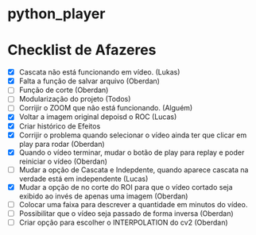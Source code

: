 # python_player
 

# Checklist de Afazeres
- [x] Cascata não está funcionando em vídeo. (Lukas)
- [x] Falta a função de salvar arquivo (Oberdan)
- [ ] Função de corte (Oberdan)
- [ ] Modularização do projeto (Todos)
- [ ] Corrijir o ZOOM que não está funcionando. (Alguém)
- [x]  Voltar a imagem original depoisd o ROC (Lucas)
- [x]  Criar histórico de Efeitos
- [x]  Corrijir o problema quando selecionar o vídeo ainda ter que clicar em play para rodar (Oberdan)
- [x] Quando o vídeo terminar, mudar o botão de play para replay e poder reiniciar o vídeo (Oberdan)
- [ ] Mudar a opção de Cascata e Indepdente, quando aparece cascata na verdade está em independente (Lucas)
- [x] Mudar a opção de no corte do ROI para que o vídeo cortado seja exibido ao invés de apenas uma imagem (Oberdan)
- [ ] Colocar uma faixa para descrever a quantidade em minutos do vídeo.
- [ ] Possibilitar que o vídeo seja passado de forma inversa (Oberdan)
- [ ] Criar opção para escolher o INTERPOLATION do cv2 (Oberdan)
